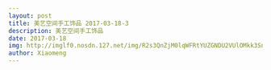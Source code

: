 ```yaml
---
layout: post
title: 美艺空间手工饰品 2017-03-18-3
description: 美艺空间手工饰品
date: 2017-03-18
img: http://imglf0.nosdn.127.net/img/R2s3QnZjM0lqWFRtYUZGNDU2VUlOMkk3SnJ6UjNUQjNhSUMyZ3JWUHFEbDA4K3lMcEtBOFdnPT0.jpg?imageView&thumbnail=1800y1350&type=jpg&quality=96&stripmeta=0&type=jpg
author: Xiaomeng
---
```


